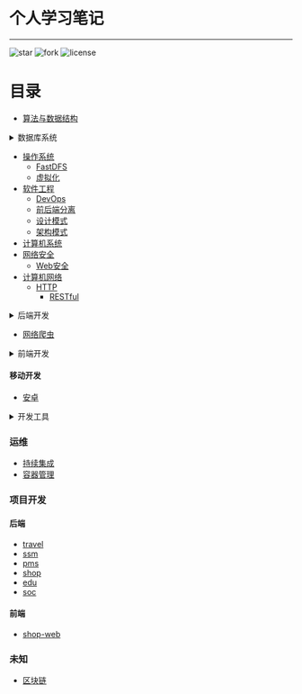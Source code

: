 # 个人学习笔记

--------------------------------------------------------------------------------

![star](https://img.shields.io/github/stars/0xcaffebabe/note)  ![fork](https://img.shields.io/github/forks/0xcaffebabe/note) ![license](https://img.shields.io/github/license/0xcaffebabe/note)


# 目录

- [算法与数据结构](./算法与数据结构/nav.md)

<details>
  <summary>数据库系统</summary>

- [数据库系统](./数据库系统/nav.md)
  - [MySQL](./数据库系统/mysql/nav.md)
  - [Oracle](./数据库系统/oracle/nav.md)
  - [Redis](./数据库系统/Redis.md)
  - [MongoDB](./数据库系统/MongoDB.md)
  - [分布式事务](./数据库系统/分布式事务.md)
  - [数据库优化](./数据库系统/数据库优化.md)
  - [ORM](./数据库系统/ORM.md)
</details>

- [操作系统](./操作系统/nav.md)
  - [FastDFS](./操作系统/FastDFS.md)
  - [虚拟化](./操作系统/虚拟化.md)
- [软件工程](./软件工程/nav.md)
  - [DevOps](./软件工程/DevOps.md)
  - [前后端分离](./软件工程/前后端分离.md)
  - [设计模式](./软件工程/设计模式.md)
  - [架构模式](./软件工程/架构模式.md)
- [计算机系统](./计算机系统/nav.md)
- [网络安全](./网络安全/nav.md)
  - [Web安全](./网络安全/Web安全/nav.md)
- [计算机网络](./计算机网络/nav.md)
  - [HTTP](./计算机网络/HTTP.md)
    - [RESTful](./计算机网络/RESTful.md)
<details>

  <summary>后端开发</summary>

  - 语言
      - [C](./后端开发/语言/C/nav.md)
      - [JAVA](./后端开发/语言/JAVA/nav.md)
        - [JAVA并发编程](./后端开发/语言/JAVA/JAVA并发编程/JAVA并发编程.md)
        - [JAVA内存模型](./后端开发/语言/JAVA/JAVA并发编程/JAVA内存模型.md)
        - [JVM](./后端开发/语言/JAVA/JVM/JVM.md)
      - [XML](./后端开发/语言/xml.md)
  - 中间件
    - [ActiveMQ](./后端开发/中间件/activeMQ.md)
    - [RabbitMQ](./后端开发/中间件/rabbitMQ.md)
    - [RocketMQ](./后端开发/中间件/RocketMQ.md)
    - [Kafka](./后端开发/中间件/Kafka.md)
    - [Tomcat](./后端开发/中间件/Tomcat.md)
    - [Nginx](./后端开发/中间件/Nginx.md)
    
  - 全文检索
    - [Lucene](./后端开发/全文检索/Lucene.md)
    - [ElasticSearch](./后端开发/全文检索/ElasticSearch.md)
  
  - 框架
    - [Spring](./后端开发/框架/Spring/nav.md)
    - [SpringBoot](./后端开发/框架/SpringBoot/nav.md)
    - [SpringCloud](./后端开发/框架/SpringCloud/nav.md)
    - [Mybatis-Plus](./后端开发/框架/mybatis-plus.md)
    - [Mybatis](./后端开发/框架/mybatis/nav.md)
    - [Netty](./后端开发/框架/netty.md)
    - [Dubbo](./后端开发/框架/Dubbo.md)

  - [GraphQL](./后端开发/GraphQL.md)
  - [微服务](./后端开发/微服务.md)
  - [ServiceComb](./后端开发/ServiceComb.md)
  - [用户认证](./后端开发/用户认证.md)
- Jakarta EE
  - [Servlet](./后端开发/JakartaEE/Servlet.md)
  - [JSP](./后端开发/JakartaEE/JSP.md)
  - [Cookie&Session](./后端开发/JakartaEE/Cookie&Session.md)
  - [Filter&Listener](./后端开发/JakartaEE/Filter&Listener.md)
  - [JNDI](./后端开发/JakartaEE/JNDI.md)
  - [JPA](./后端开发/JakartaEE/JPA.md)
  - [Freemarker](./后端开发/JakartaEE/Freemarker.md)
</details>

- [网络爬虫](./网络爬虫/nav.md)

<details>

  <summary>前端开发</summary>

  - [HTML](./前端开发/HTML.md)
  - [CSS](./前端开发/CSS/nav.md)
  - [HTML5与CSS3](./前端开发/HTML5与CSS3/nav.md)
  - [移动web开发](./前端开发/移动web开发/nav.md)
  - [JavaScript](./前端开发/JavaScript.md)
  - [Bootstrap](./前端开发/Bootstrap.md)
  - [Jquery](./前端开发/Jquery.md)
  - [AJAX](./前端开发/AJAX.md)
  - [NodeJs](./前端开发/NodeJs.md)
  - [ES6](./前端开发/ES6.md)
  - [Vue](./前端开发/Vue.md)
  - [ReactJS](./前端开发/ReactJS.md)
  - [NPM](./前端开发/NPM.md)
  - [Webpack](./前端开发/Webpack.md)
  - [小程序开发](./前端开发/小程序开发.md)

</details>

#### 移动开发

  - [安卓](./移动开发/安卓/nav.md)

<details>

  <summary>开发工具</summary>

  - [Docker](./开发工具/Docker.md)
  - [K8s](./开发工具/K8s.md)
  - [VIM](./开发工具/vim/vim.md)
  - [GIT](./开发工具/git.md)
  - [SVN](./开发工具/SVN.md)
  - [idea](./开发工具/idea.md)
  - [Junit](./开发工具/Junit.md)
  - 构建工具
    - [Gradle](./开发工具/构建工具/gradle.md)
    - [Maven](./开发工具/构建工具/maven.md)

</details>

### 运维

- [持续集成](./运维/持续集成.md)
- [容器管理](./运维/容器管理.md)

### 项目开发

#### 后端

- [travel](https://github.com/0xcaffebabe/travel)
- [ssm](https://github.com/0xcaffebabe/ssm)
- [pms](https://github.com/0xcaffebabe/pms)
- [shop](https://github.com/0xcaffebabe/shop)
- [edu](https://github.com/0xcaffebabe/edu)
- [soc](https://github.com/0xcaffebabe/soc)

#### 前端

- [shop-web](https://github.com/0xcaffebabe/shop-web)

### 未知

- [区块链](./未知/区块链.md)


